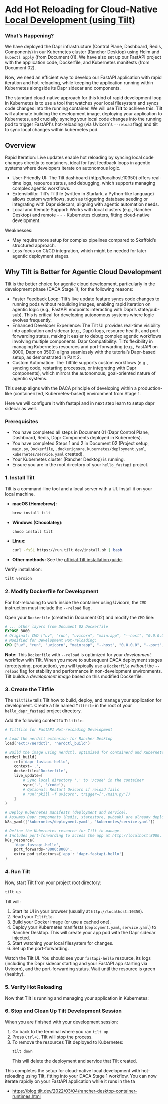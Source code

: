 # Add Hot Reloading for Cloud-Native [Local Development (using Tilt)](https://docs.tilt.dev/index.html)

### What’s Happening?

We have deployed the Dapr infrastructure (Control Plane, Dashboard, Redis, Components) in our Kubernetes cluster (Rancher Desktop) using Helm and `kubectl apply` (from Document 01). We have also set up our FastAPI project with the application code, Dockerfile, and Kubernetes manifests (from Document 02).

Now, we need an efficient way to develop our FastAPI application with rapid iteration and hot-reloading, while keeping the application running within Kubernetes alongside its Dapr sidecar and components. 

The standard cloud-native approach for this kind of rapid development loop in Kubernetes is to use a tool that watches your local filesystem and syncs code changes into the running container. We will use **Tilt** to achieve this. Tilt will automate building the development image, deploying your application to Kubernetes, and crucially, syncing your local code changes into the running pod to trigger FastAPI's hot-reloading (via Uvicorn's `--reload` flag) and tilt to sync local changes within kubernetes pod.

## Overview

Rapid Iteration: Live updates enable hot reloading by syncing local code changes directly to containers, ideal for fast feedback loops in agentic systems where developers iterate on autonomous logic.

- User-Friendly UI: The Tilt dashboard (http://localhost:10350) offers real-time logs, resource status, and debugging, which supports managing complex agentic workflows.
- Extensibility: Tilt’s Tiltfile (written in Starlark, a Python-like language) allows custom workflows, such as triggering database seeding or integrating with Dapr sidecars, aligning with agentic automation needs.
- Local and Remote Support: Works with local clusters (e.g., Rancher Desktop) and remote - - - Kubernetes clusters, fitting cloud-native development.

Weaknesses:
- May require more setup for complex pipelines compared to Skaffold’s structured approach.
- Less focus on CI/CD integration, which might be needed for later agentic deployment stages.

## Why Tilt is Better for Agentic Cloud Development

Tilt is the better choice for agentic cloud development, particularly in the development phase (DACA Stage 1), for the following reasons:

- Faster Feedback Loop: Tilt’s live update feature syncs code changes to running pods without rebuilding images, enabling rapid iteration on agentic logic (e.g., FastAPI endpoints interacting with Dapr’s state/pub-sub). This is critical for developing autonomous systems where logic evolves frequently.
- Enhanced Developer Experience: The Tilt UI provides real-time visibility into application and sidecar (e.g., Dapr) logs, resource health, and port-forwarding status, making it easier to debug complex agentic workflows involving multiple components.
Dapr Compatibility: Tilt’s flexibility in managing Kubernetes resources and port-forwarding (e.g., FastAPI on 8000, Dapr on 3500) aligns seamlessly with the tutorial’s Dapr-based setup, as demonstrated in Part 2.
- Custom Automation: The Tiltfile supports custom workflows (e.g., syncing code, restarting processes, or integrating with Dapr components), which mirrors the autonomous, goal-oriented nature of agentic systems.

This setup aligns with the DACA principle of developing within a production-like (containerized, Kubernetes-based) environment from Stage 1.

Here we will configure it with fastapi and in next step learn to setup dapr sidecar as well.

### Prerequisites

*   You have completed all steps in Document 01 (Dapr Control Plane, Dashboard, Redis, Dapr Components deployed in Kubernetes).
*   You have completed Steps 1 and 2 in Document 02 (Project setup, `main.py`, `Dockerfile`, `.dockerignore`, `kubernetes/deployment.yaml`, `kubernetes/service.yaml` created).
*   Your Kubernetes cluster (Rancher Desktop) is running.
*   Ensure you are in the root directory of your `hello_fastapi` project.

### 1. Install Tilt

Tilt is a command-line tool and a local server with a UI. Install it on your local machine.

*   **macOS (Homebrew):**
    ```bash
    brew install tilt
    ```
*   **Windows (Chocolatey):**
    ```bash
    choco install tilt
    ```
*   **Linux:**
    ```bash
    curl -fsSL https://run.tilt.dev/install.sh | bash
    ```
*   **Other methods:** See the [official Tilt installation guide](https://docs.tilt.dev/install.html).

Verify installation:
```bash
tilt version
```

### 2. Modify Dockerfile for Development

For hot-reloading to work inside the container using Uvicorn, the `CMD` instruction must include the `--reload` flag.

Open your `Dockerfile` (created in Document 02) and modify the `CMD` line:

```dockerfile
# ... other layers from Document 02 Dockerfile
EXPOSE 8000
# Original: CMD ["uv", "run", "uvicorn", "main:app", "--host", "0.0.0.0", "--port", "8000"]
# Modified for Development Hot-reloading:
CMD ["uv", "run", "uvicorn", "main:app", "--host", "0.0.0.0", "--port", "8000", "--reload"]
```

**Note:** This `Dockerfile` with `--reload` is optimized for your *development* workflow with Tilt. When you move to subsequent DACA deployment stages (prototyping, production), you will typically use a `Dockerfile` *without* the `--reload` flag for stability and performance in non-development environments. Tilt builds a *development image* based on this modified Dockerfile.

### 3. Create the Tiltfile

The `Tiltfile` tells Tilt how to build, deploy, and manage your application for development. Create a file named `Tiltfile` in the root of your `hello_dapr_fastapi` project directory.

Add the following content to `Tiltfile`:

```python
# Tiltfile for FastAPI Hot-reloading Development

# Load the nerdctl extension for Rancher Desktop
load('ext://nerdctl', 'nerdctl_build')

# Build the image using nerdctl, optimized for containerd and Kubernetes
nerdctl_build(
    ref='dapr-fastapi-hello',
    context='.',
    dockerfile='Dockerfile',
    live_update=[
        # Sync local directory '.' to '/code' in the container
        sync('.', '/code'),
        # Optional: Restart Uvicorn if reload fails
        # run('pkill -f uvicorn', trigger=['./main.py'])
    ]
)

# Deploy Kubernetes manifests (deployment and service).
# Assumes Dapr components (Redis, statestore, pubsub) are already deployed.
k8s_yaml(['kubernetes/deployment.yaml', 'kubernetes/service.yaml'])

# Define the Kubernetes resource for Tilt to manage.
# Includes port-forwarding to access the app at http://localhost:8000.
k8s_resource(
    'dapr-fastapi-hello',
    port_forwards='8000:8000',
    extra_pod_selectors={'app': 'dapr-fastapi-hello'}
)
```


### 4. Run Tilt

Now, start Tilt from your project root directory:

```bash
tilt up
```

Tilt will:
1.  Start its UI in your browser (usually at `http://localhost:10350`).
2.  Read your `Tiltfile`.
3.  Build your Docker image (or use a cached one).
4.  Deploy your Kubernetes manifests (`deployment.yaml`, `service.yaml`) to Rancher Desktop. This will create your app pod with the Dapr sidecar injected.
5.  Start watching your local filesystem for changes.
6.  Set up the port-forwarding.

Watch the Tilt UI. You should see your `fastapi-hello` resource, its logs (including the Dapr sidecar starting and your FastAPI app starting via Uvicorn), and the port-forwarding status. Wait until the resource is green (healthy).

### 5. Verify Hot Reloading

Now that Tilt is running and managing your application in Kubernetes:



### 6. Stop and Clean Up Tilt Development Session

When you are finished with your development session:

1.  Go back to the terminal where you ran `tilt up`.
2.  Press `Ctrl+C`. Tilt will stop the process.
3.  To remove the resources Tilt deployed to Kubernetes:
    ```bash
    tilt down
    ```
    This will delete the deployment and service that Tilt created.

This completes the setup for cloud-native local development with hot-reloading using Tilt, fitting into your DACA Stage 1 workflow. You can now iterate rapidly on your FastAPI application while it runs in the ta

- https://blog.tilt.dev/2022/03/04/rancher-desktop-container-runtimes.html
